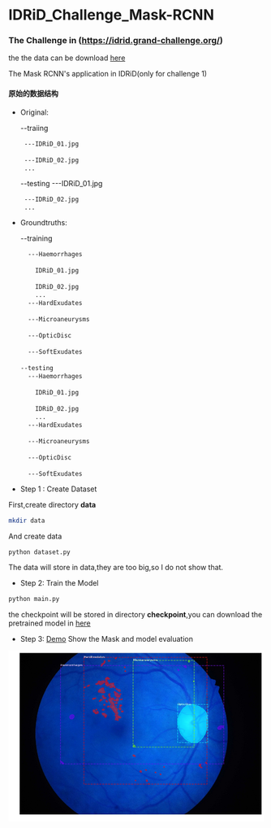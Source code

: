 # IDRiD_Challenge_Mask-RCNN

### The Challenge in (https://idrid.grand-challenge.org/)

the the data can be download [here](https://ieee-dataport.org/open-access/indian-diabetic-retinopathy-image-dataset-idrid)

The Mask RCNN's application in IDRiD(only for challenge 1)


#### 原始的数据结构
* Original:

    --traiing
    
       ---IDRiD_01.jpg
       
       ---IDRiD_02.jpg
       ...
       
     --testing
       ---IDRiD_01.jpg
       
       ---IDRiD_02.jpg
       ...
* Groundtruths:

     --training
     
        ---Haemorrhages
          
          IDRiD_01.jpg
          
          IDRiD_02.jpg
          ...
        ---HardExudates
        
        ---Microaneurysms
        
        ---OpticDisc
        
        ---SoftExudates
        
      --testing
        ---Haemorrhages
          
          IDRiD_01.jpg
          
          IDRiD_02.jpg
          ...
        ---HardExudates
        
        ---Microaneurysms
        
        ---OpticDisc
        
        ---SoftExudates
        
        
    
        

*  Step 1 : Create Dataset

First,create directory **data**
```bash
mkdir data
```
And create data
```python
python dataset.py
```
The data will store in data,they are too big,so I do not show that.

*  Step 2: Train the Model
```python 
python main.py
```
the checkpoint will be stored in directory **checkpoint**,you can download the pretrained model in [here](https://github.com/yejg2017/IDRiD_Challenge_Mask-RCNN/releases/download/v1.0/checkpoint.zip)


*  Step 3: [Demo](./demo.ipynb)
Show the Mask and model evaluation


![Diabetes](./example.jpg)
